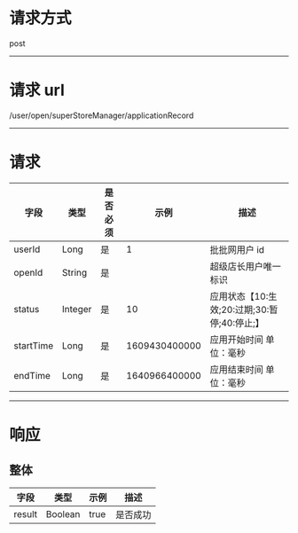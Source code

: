 # 请求方式

post

---

# 请求 url

/user/open/superStoreManager/applicationRecord

---

# 请求

| 字段      | 类型    | 是否必须 | 示例          | 描述                                         |
| --------- | ------- | -------- | ------------- | -------------------------------------------- |
| userId    | Long    | 是       | 1             | 批批网用户 id                                |
| openId    | String  | 是       |               | 超级店长用户唯一标识                         |
| status    | Integer | 是       | 10            | 应用状态【10:生效;20:过期;30:暂停;40:停止;】 |
| startTime | Long    | 是       | 1609430400000 | 应用开始时间 单位：毫秒                      |
| endTime   | Long    | 是       | 1640966400000 | 应用结束时间 单位：毫秒                      |

---

# 响应

## 整体

| 字段   | 类型    | 示例 | 描述     |
| ------ | ------- | ---- | -------- |
| result | Boolean | true | 是否成功 |
